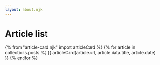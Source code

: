 ```yaml
---
layout: about.njk
---
```


# Article list

{% from "article-card.njk" import articleCard %}
{% for article in collections.posts %}
{{ articleCard(article.url, article.data.title, article.date) }}
{% endfor %}
